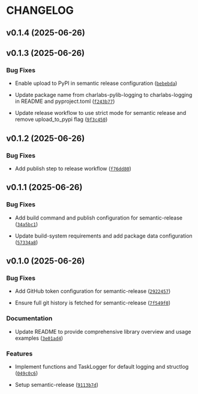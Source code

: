 # CHANGELOG


## v0.1.4 (2025-06-26)


## v0.1.3 (2025-06-26)

### Bug Fixes

- Enable upload to PyPI in semantic release configuration
  ([`bebebda`](https://github.com/charlabsdev/pylib_logging/commit/bebebda48e73333bee22a9e797483acd1acc3a69))

- Update package name from charlabs-pylib-logging to charlabs-logging in README and pyproject.toml
  ([`f243b77`](https://github.com/charlabsdev/pylib_logging/commit/f243b77e0404e7e552c79b473dc048ff252898a5))

- Update release workflow to use strict mode for semantic release and remove upload_to_pypi flag
  ([`9f3c450`](https://github.com/charlabsdev/pylib_logging/commit/9f3c4504a299b29df7a1d3904baf4962bfdaf29a))


## v0.1.2 (2025-06-26)

### Bug Fixes

- Add publish step to release workflow
  ([`f76dd80`](https://github.com/charlabsdev/pylib_logging/commit/f76dd80eb0aea4a005d2ef893433aaf1dae16acd))


## v0.1.1 (2025-06-26)

### Bug Fixes

- Add build command and publish configuration for semantic-release
  ([`34a5bc1`](https://github.com/charlabsdev/pylib_logging/commit/34a5bc1b3bf2bc2dccd15d30b66151c5cd95cb63))

- Update build-system requirements and add package data configuration
  ([`57334a8`](https://github.com/charlabsdev/pylib_logging/commit/57334a8f41f051ec2e604ae5e80179d6f19ffea6))


## v0.1.0 (2025-06-26)

### Bug Fixes

- Add GitHub token configuration for semantic-release
  ([`2922457`](https://github.com/charlabsdev/pylib_logging/commit/292245788caa3e646a68f5ebdaf2ca1765a49a99))

- Ensure full git history is fetched for semantic-release
  ([`7f549f0`](https://github.com/charlabsdev/pylib_logging/commit/7f549f001cecf36c5ddfc8ca44a91df8e1df6752))

### Documentation

- Update README to provide comprehensive library overview and usage examples
  ([`3e01ad4`](https://github.com/charlabsdev/pylib_logging/commit/3e01ad4663da5c89910dba95f67c6846dcbd272f))

### Features

- Implement functions and TaskLogger for default logging and structlog
  ([`049c0c6`](https://github.com/charlabsdev/pylib_logging/commit/049c0c63130bfc64535ef2f26d2193c2df2621d3))

- Setup semantic-release
  ([`9113b7d`](https://github.com/charlabsdev/pylib_logging/commit/9113b7d89a915678c5e403b768ba936e41fe62b2))
